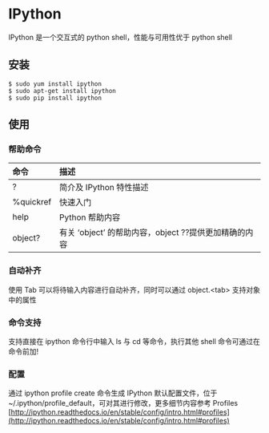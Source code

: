 # IPython

IPython 是一个交互式的 python shell，性能与可用性优于 python shell

## 安装

```shell
$ sudo yum install ipython
$ sudo apt-get install ipython
$ sudo pip install ipython
```

## 使用

### 帮助命令

| 命令 | 描述 |
| :--- | :--- |
| ? | 简介及 IPython 特性描述 |
| %quickref | 快速入门 |
| help | Python 帮助内容 |
| object? | 有关 ‘object’ 的帮助内容，object ??提供更加精确的内容 |

### 自动补齐

使用 Tab 可以将待输入内容进行自动补齐，同时可以通过 object.&lt;tab&gt; 支持对象中的属性

### 命令支持

支持直接在 ipython 命令行中输入 ls 与 cd 等命令，执行其他 shell 命令可通过在命令前加!

### 配置

通过 ipython profile create 命令生成 IPython 默认配置文件，位于 ~/.ipython/profile_default，可对其进行修改，更多细节内容参考 Profiles [http://ipython.readthedocs.io/en/stable/config/intro.html#profiles](http://ipython.readthedocs.io/en/stable/config/intro.html#profiles)




